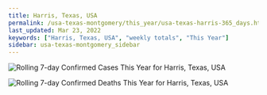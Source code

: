 ```yaml
---
title: Harris, Texas, USA
permalink: /usa-texas-montgomery/this_year/usa-texas-harris-365_days.html
last_updated: Mar 23, 2022
keywords: ["Harris, Texas, USA", "weekly totals", "This Year"]
sidebar: usa-texas-montgomery_sidebar
---
```


![Rolling 7-day Confirmed Cases This Year for Harris, Texas, USA](/covid_tracker/images/graphs/usa-texas-harris-rolling_7_days_confirmed-365_days_graph.png)

![Rolling 7-day Confirmed Deaths This Year for Harris, Texas, USA](/covid_tracker/images/graphs/usa-texas-harris-rolling_7_days_deaths-365_days_graph.png)
